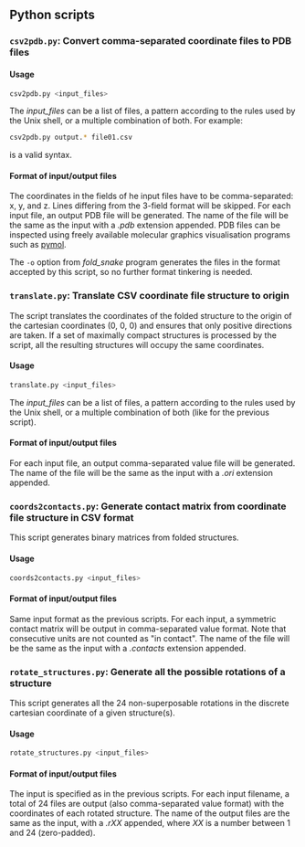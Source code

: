 ## Python scripts


### `csv2pdb.py`: Convert comma-separated coordinate files to PDB files

#### Usage

```bash
csv2pdb.py <input_files>
```
The *input_files* can be a list of files, a pattern according to the rules used
by the Unix shell, or a multiple combination of both. For example:
```bash
csv2pdb.py output.* file01.csv 
```
is a valid syntax.


#### Format of input/output files

The coordinates in the fields of he input files have to be comma-separated: x,
y, and z. Lines differing from the 3-field format will be skipped. For each
input file, an output PDB file will be generated. The name of the file will be
the same as the input with a *.pdb* extension appended. PDB files can be
inspected using freely available molecular graphics visualisation programs such
as [pymol](http://www.pymol.org).

The `-o` option from *fold_snake* program generates the files in the format
accepted by this script, so no further format tinkering is needed.


### `translate.py`: Translate CSV coordinate file structure to origin

The script translates the coordinates of the folded structure to the
origin of the cartesian coordinates (0, 0, 0) and ensures that only
positive directions are taken. If a set of maximally compact structures
is processed by the script, all the resulting structures will occupy the same
coordinates.


#### Usage

```bash
translate.py <input_files>
```
The *input_files* can be a list of files, a pattern according to the rules used
by the Unix shell, or a multiple combination of both (like for the previous
script).


#### Format of input/output files
For each input file, an output comma-separated value file will be generated.
The name of the file will be the same as the input with a *.ori* extension
appended.


### `coords2contacts.py`: Generate contact matrix from coordinate file structure in CSV format

This script generates binary matrices from folded structures.


#### Usage

```bash
coords2contacts.py <input_files>
```


#### Format of input/output files

Same input format as the previous scripts. For each input, a symmetric contact
matrix will be output in comma-separated value format. Note that consecutive
units are not counted as "in contact". The name of the file will be the same as
the input with a *.contacts* extension appended.


### `rotate_structures.py`: Generate all the possible rotations of a structure

This script generates all the 24 non-superposable rotations in the discrete cartesian
coordinate of a given structure(s).


#### Usage

```bash
rotate_structures.py <input_files>
```

#### Format of input/output files

The input is specified as in the previous scripts. For each input filename, a
total of 24 files are output (also comma-separated value format) with the
coordinates of each rotated structure. The name of the output files are the
same as the input, with a *.rXX* appended, where *XX* is a number between 1 and
24 (zero-padded).

